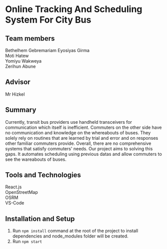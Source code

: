 Online Tracking And Scheduling System For City Bus
=====
Team members
----

Bethelhem Gebremariam 
Eyosiyas Girma                 
Moti Hatew  
Yomiyu Wakweya  
Zerihun Abune  

Advisor
---
Mr Hizkel

Summary
---
Currently, transit bus providers use handheld transceivers for communication which itself is inefficient. 
Commuters on the other side have no communication and knowledge on the whereabouts of buses. 
They solely rely on routines that are learned by trial and error and on responses other familiar commuters provide. 
Overall, there are no comprehensive systems that satisfy commuters' needs. Our project aims to solving this gaps. 
It automates scheduling using previous datas and allow commuters to see the wareabouts of buses.

Tools and Technologies
---
React.js  
OpenStreetMap  
OSRM  
VS-Code  

Installation and Setup
---

1. Run `npm install` command at the root of the project to install dependencies and node_modules folder will be created.
2. Run `npm start`
